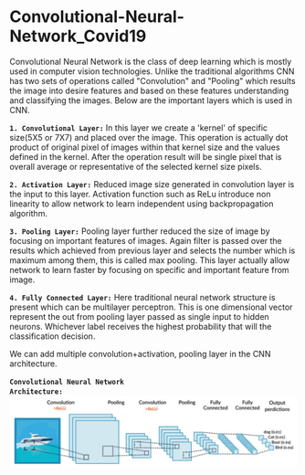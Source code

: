 # Convolutional-Neural-Network_Covid19

Convolutional Neural Network is the class of deep learning which is mostly used in computer vision technologies. Unlike the traditional algorithms CNN has two sets of operations called "Convolution" and "Pooling" which results the image into desire features and based on these features understanding and classifying the images. Below are the important layers which is used in CNN.

<code>__1. Convolutional Layer:__</code> In this layer we create a 'kernel' of specific size(5X5 or 7X7) and placed over the image. This operation is actually dot product of original pixel of images within that kernel size and the values defined in the kernel. After the operation result will be single pixel that is overall average or representative of the selected kernel size pixels.


<code>__2. Activation Layer:__</code> Reduced image size generated in convolution layer is the input to this layer. Activation function such as ReLu introduce non linearity to allow network to learn independent using backpropagation algorithm.


<code>__3. Pooling Layer:__</code> Pooling layer further reduced the size of image by focusing on important features of images. Again filter is passed over the results which achieved from previous layer and selects the number which is maximum among them, this is called max pooling. This layer actually allow network to learn faster by focusing on specific and important feature from image.

<code>__4. Fully Connected Layer:__</code> Here traditional neural network structure is present which can be multilayer perceptron. This is one dimensional vector represent the out from pooling layer passed as single input to hidden neurons. Whichever label receives the highest probability that will the classification decision.

We can add multiple convolution+activation, pooling layer in the CNN architecture.



<code>__Convolutional Neural Network Architecture:__</code>
![Alt text](/img/CNN.JPG?raw=true "CNN")
